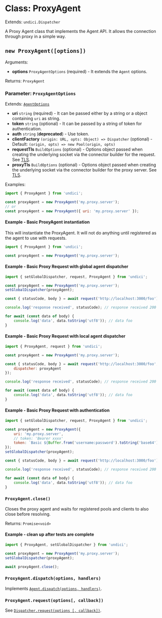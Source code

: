 # Class: ProxyAgent

Extends: `undici.Dispatcher`

A Proxy Agent class that implements the Agent API. It allows the connection through proxy in a simple way.

## `new ProxyAgent([options])`

Arguments:

-   **options** `ProxyAgentOptions` (required) - It extends the `Agent` options.

Returns: `ProxyAgent`

### Parameter: `ProxyAgentOptions`

Extends: [`AgentOptions`](Agent.md#parameter-agentoptions)

-   **uri** `string` (required) - It can be passed either by a string or a object containing `uri` as string.
-   **token** `string` (optional) - It can be passed by a string of token for authentication.
-   **auth** `string` (**deprecated**) - Use token.
-   **clientFactory** `(origin: URL, opts: Object) => Dispatcher` (optional) - Default: `(origin, opts) => new Pool(origin, opts)`
-   **requestTls** `BuildOptions` (optional) - Options object passed when creating the underlying socket via the connector builder for the request. See [TLS](https://nodejs.org/api/tls.html#tlsconnectoptions-callback).
-   **proxyTls** `BuildOptions` (optional) - Options object passed when creating the underlying socket via the connector builder for the proxy server. See [TLS](https://nodejs.org/api/tls.html#tlsconnectoptions-callback).

Examples:

```js
import { ProxyAgent } from 'undici';

const proxyAgent = new ProxyAgent('my.proxy.server');
// or
const proxyAgent = new ProxyAgent({ uri: 'my.proxy.server' });
```

#### Example - Basic ProxyAgent instantiation

This will instantiate the ProxyAgent. It will not do anything until registered as the agent to use with requests.

```js
import { ProxyAgent } from 'undici';

const proxyAgent = new ProxyAgent('my.proxy.server');
```

#### Example - Basic Proxy Request with global agent dispatcher

```js
import { setGlobalDispatcher, request, ProxyAgent } from 'undici';

const proxyAgent = new ProxyAgent('my.proxy.server');
setGlobalDispatcher(proxyAgent);

const { statusCode, body } = await request('http://localhost:3000/foo');

console.log('response received', statusCode); // response received 200

for await (const data of body) {
    console.log('data', data.toString('utf8')); // data foo
}
```

#### Example - Basic Proxy Request with local agent dispatcher

```js
import { ProxyAgent, request } from 'undici';

const proxyAgent = new ProxyAgent('my.proxy.server');

const { statusCode, body } = await request('http://localhost:3000/foo', {
    dispatcher: proxyAgent
});

console.log('response received', statusCode); // response received 200

for await (const data of body) {
    console.log('data', data.toString('utf8')); // data foo
}
```

#### Example - Basic Proxy Request with authentication

```js
import { setGlobalDispatcher, request, ProxyAgent } from 'undici';

const proxyAgent = new ProxyAgent({
    uri: 'my.proxy.server',
    // token: 'Bearer xxxx'
    token: `Basic ${Buffer.from('username:password').toString('base64')}`
});
setGlobalDispatcher(proxyAgent);

const { statusCode, body } = await request('http://localhost:3000/foo');

console.log('response received', statusCode); // response received 200

for await (const data of body) {
    console.log('data', data.toString('utf8')); // data foo
}
```

### `ProxyAgent.close()`

Closes the proxy agent and waits for registered pools and clients to also close before resolving.

Returns: `Promise<void>`

#### Example - clean up after tests are complete

```js
import { ProxyAgent, setGlobalDispatcher } from 'undici';

const proxyAgent = new ProxyAgent('my.proxy.server');
setGlobalDispatcher(proxyAgent);

await proxyAgent.close();
```

### `ProxyAgent.dispatch(options, handlers)`

Implements [`Agent.dispatch(options, handlers)`](Agent.md#parameter-agentdispatchoptions).

### `ProxyAgent.request(options[, callback])`

See [`Dispatcher.request(options [, callback])`](Dispatcher.md#dispatcherrequestoptions-callback).
